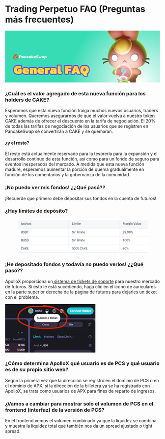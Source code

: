 # Trading Perpetuo FAQ (Preguntas más frecuentes)

![](../../../.gitbook/assets/0)

### **¿Cuál es el valor agregado de esta nueva función para los holders de CAKE?** <a href="#_ggjaqnr5agay" id="_ggjaqnr5agay"></a>

Esperamos que esta nueva función traiga muchos nuevos usuarios, traders y volumen. Queremos asegurarnos de que el valor vuelva a nuestro token CAKE además de ofrecer el descuento en la tarifa de negociación. El 20% de todas las tarifas de negociación de los usuarios que se registren en PancakeSwap se convertirán a CAKE y se quemarán.

#### **¿y el resto?** <a href="#_xiq7ee6hldaa" id="_xiq7ee6hldaa"></a>

El resto está actualmente reservado para la tesorería para la expansión y el desarrollo continuo de esta función, así como para un fondo de seguro para eventos inesperados del mercado. A medida que esta nueva función madure, esperamos aumentar la porción de quema gradualmente en función de los comentarios y la gobernanza de la comunidad.

### **¡No puedo ver mis fondos! ¿¿Qué pasó??** <a href="#_ga9rfc4x4qna" id="_ga9rfc4x4qna"></a>

¡Recuerde que primero debe depositar sus fondos en la cuenta de futuros!

### **¿Hay límites de depósito?** <a href="#_m3nc6z4oxo1u" id="_m3nc6z4oxo1u"></a>

<figure><img src="../../../.gitbook/assets/1" alt=""><figcaption></figcaption></figure>

### **¡He depositado fondos y todavía no puedo verlos! ¿¿Qué pasó??** <a href="#_wduq1aaym9ga" id="_wduq1aaym9ga"></a>

ApolloX proporciona un[ sistema de tickets de soporte](https://apolloxbroker.zendesk.com/hc/en-us/requests/new) para nuestro mercado de futuros. Si esto le está sucediendo, haga clic en el icono de auriculares en la parte superior derecha de la página de futuros para dejarles un ticket con el problema.

![](../../../.gitbook/assets/2)

### **¿Cómo determina ApolloX qué usuario es de PCS y qué usuario es de su propio sitio web?** <a href="#_qe878j3ukjnq" id="_qe878j3ukjnq"></a>

Según la primera vez que la dirección se registró en el dominio de PCS o en el dominio de APX, si la dirección de la billetera ya se ha registrado con ApolloX, se trata como usuarios de APX para fines de reparto de ingresos.

### **¿Vamos a cambiar para mostrar solo el volumen de PCS en el frontend (interfaz) de la versión de PCS?** <a href="#_okiz7it7fi1" id="_okiz7it7fi1"></a>

En el frontend vemos el volumen combinado ya que la liquidez se combina y muestra la liquidez total que también nos da un spread ajustado o tight spread.
